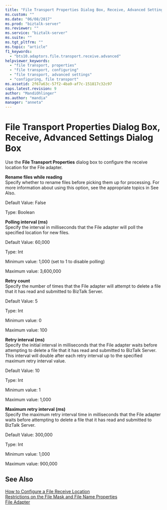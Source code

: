 ```yaml
---
title: "File Transport Properties Dialog Box, Receive, Advanced Settings Dialog Box | Microsoft Docs"
ms.custom: ""
ms.date: "06/08/2017"
ms.prod: "biztalk-server"
ms.reviewer: ""
ms.service: "biztalk-server"
ms.suite: ""
ms.tgt_pltfrm: ""
ms.topic: "article"
f1_keywords: 
  - "bts10.adaptors.file.transport.receive.advanced"
helpviewer_keywords: 
  - "file transport, properties"
  - "file transport, configuring"
  - "file transport, advanced settings"
  - "configuring, file transport"
ms.assetid: 2f67a63c-57f2-4ba9-af7c-151817c32c97
caps.latest.revision: 9
author: "MandiOhlinger"
ms.author: "mandia"
manager: "anneta"
---
```

# File Transport Properties Dialog Box, Receive, Advanced Settings Dialog Box
Use the **File Transport Properties** dialog box to configure the receive location for the File adapter.  
  
 **Rename files while reading**  
 Specify whether to rename files before picking them up for processing. For more information about using this option, see the appropriate topics in See Also.  
  
 Default Value: False  
  
 Type: Boolean  
  
 **Polling interval (ms)**  
 Specify the interval in milliseconds that the File adapter will poll the specified location for new files.  
  
 Default Value: 60,000  
  
 Type: Int  
  
 Minimum value: 1,000 (set to 1 to disable polling)  
  
 Maximum value: 3,600,000  
  
 **Retry count**  
 Specify the number of times that the File adapter will attempt to delete a file that it has read and submitted to BizTalk Server.  
  
 Default Value: 5  
  
 Type: Int  
  
 Minimum value: 0  
  
 Maximum value: 100  
  
 **Retry interval (ms)**  
 Specify the initial interval in milliseconds that the File adapter waits before attempting to delete a file that it has read and submitted to BizTalk Server. This interval will double after each retry interval up to the specified maximum retry interval value.  
  
 Default Value: 10  
  
 Type: Int  
  
 Minimum value: 1  
  
 Maximum value: 1,000  
  
 **Maximum retry interval (ms)**  
 Specify the maximum retry interval time in milliseconds that the File adapter waits before attempting to delete a file that it has read and submitted to BizTalk Server.  
  
 Default Value: 300,000  
  
 Type: Int  
  
 Minimum value: 1,000  
  
 Maximum value: 900,000  
  
## See Also  
 [How to Configure a File Receive Location](http://msdn.microsoft.com/library/09736a30-885b-4ecf-a2e0-0f9d064e4ee6)   
 [Restrictions on the File Mask and File Name Properties](http://msdn.microsoft.com/library/d8f5afd0-a61f-4c9b-8a57-4792e3054769)   
 [File Adapter](../core/file-adapter.md)